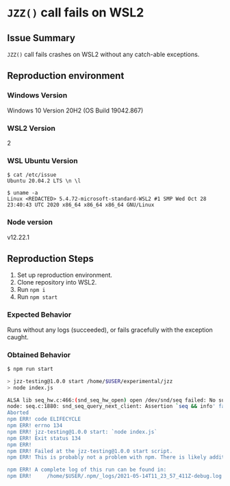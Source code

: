 # `JZZ()` call fails on WSL2 

## Issue Summary
`JZZ()` call fails crashes on WSL2 without any catch-able exceptions.

## Reproduction environment

### Windows Version
Windows 10 Version 20H2 (OS Build 19042.867)

### WSL2 Version
2

### WSL Ubuntu Version
```
$ cat /etc/issue 
Ubuntu 20.04.2 LTS \n \l

$ uname -a
Linux <REDACTED> 5.4.72-microsoft-standard-WSL2 #1 SMP Wed Oct 28 23:40:43 UTC 2020 x86_64 x86_64 x86_64 GNU/Linux
```

### Node version
v12.22.1

## Reproduction Steps
1. Set up reproduction environment.
2. Clone repository into WSL2.
3. Run `npm i`
4. Run `npm start`

### Expected Behavior
Runs without any logs (succeeded), or fails gracefully with the exception caught.

### Obtained Behavior

```bash
$ npm run start

> jzz-testing@1.0.0 start /home/$USER/experimental/jzz
> node index.js

ALSA lib seq_hw.c:466:(snd_seq_hw_open) open /dev/snd/seq failed: No such file or directory
node: seq.c:1880: snd_seq_query_next_client: Assertion `seq && info' failed.
Aborted
npm ERR! code ELIFECYCLE
npm ERR! errno 134
npm ERR! jzz-testing@1.0.0 start: `node index.js`
npm ERR! Exit status 134
npm ERR! 
npm ERR! Failed at the jzz-testing@1.0.0 start script.
npm ERR! This is probably not a problem with npm. There is likely additional logging output above.

npm ERR! A complete log of this run can be found in:
npm ERR!     /home/$USER/.npm/_logs/2021-05-14T11_23_57_411Z-debug.log
```
